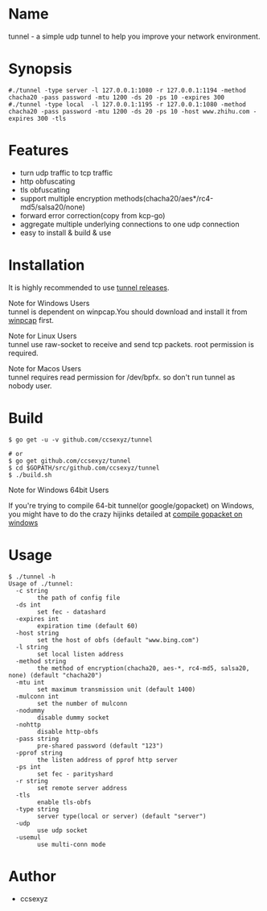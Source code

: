 Name 
====

tunnel - a simple udp tunnel to help you improve your network environment.   

Synopsis
========

```
#./tunnel -type server -l 127.0.0.1:1080 -r 127.0.0.1:1194 -method chacha20 -pass password -mtu 1200 -ds 20 -ps 10 -expires 300
#./tunnel -type local  -l 127.0.0.1:1195 -r 127.0.0.1:1080 -method chacha20 -pass password -mtu 1200 -ds 20 -ps 10 -host www.zhihu.com -expires 300 -tls   
```

Features 
========

* turn udp traffic to tcp traffic  
* http obfuscating  
* tls obfuscating  
* support multiple encryption methods(chacha20/aes*/rc4-md5/salsa20/none)  
* forward error correction(copy from kcp-go)  
* aggregate multiple underlying connections to one udp connection  
* easy to install & build & use   

Installation
============

It is highly recommended to use [tunnel releases](https://github.com/ccsexyz/tunnel/releases).  

Note for Windows Users   
tunnel is dependent on winpcap.You should download and install it from [winpcap](https://www.winpcap.org/install/default.htm) first.

Note for Linux Users  
tunnel use raw-socket to receive and send tcp packets. root permission is required.

Note for Macos Users  
tunnel requires read permission for /dev/bpfx. so don't run tunnel as nobody user.   

Build 
=====

```  
$ go get -u -v github.com/ccsexyz/tunnel

# or 
$ go get github.com/ccsexyz/tunnel 
$ cd $GOPATH/src/github.com/ccsexyz/tunnel  
$ ./build.sh  
```  

Note for Windows 64bit Users

If you're trying to compile 64-bit tunnel(or google/gopacket) on Windows, you might have to do the crazy hijinks detailed at [compile gopacket on windows](http://stackoverflow.com/questions/38047858/compile-gopacket-on-windows-64bit)  

Usage
=====

```
$ ./tunnel -h
Usage of ./tunnel:
  -c string
    	the path of config file
  -ds int
    	set fec - datashard
  -expires int
    	expiration time (default 60)
  -host string
    	set the host of obfs (default "www.bing.com")
  -l string
    	set local listen address
  -method string
    	the method of encryption(chacha20, aes-*, rc4-md5, salsa20, none) (default "chacha20")
  -mtu int
    	set maximum transmission unit (default 1400)
  -mulconn int
    	set the number of mulconn
  -nodummy
    	disable dummy socket
  -nohttp
    	disable http-obfs
  -pass string
    	pre-shared password (default "123")
  -pprof string
    	the listen address of pprof http server
  -ps int
    	set fec - parityshard
  -r string
    	set remote server address
  -tls
    	enable tls-obfs
  -type string
    	server type(local or server) (default "server")
  -udp
    	use udp socket
  -usemul
    	use multi-conn mode
```

Author
=======

* ccsexyz  